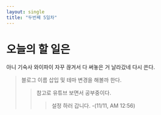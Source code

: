 ```yaml
---
layout: single
title: "두번째 5일차"
---
```


# 오늘의 할 일은

아니 기숙사 와이파이 자꾸 끊겨서 다 써놓은 거 날라갔네 다시 쓴다.

> 블로그 이름 삽입 및 테마 변경을 해볼까 한다.
>	> 참고로 유튜브 보면서 공부중이다.
>	>	> 설정 하러 갑니다. -(11/11, AM 12:56)
